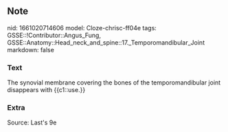 ## Note
nid: 1661020714606
model: Cloze-chrisc-ff04e
tags: GSSE::!Contributor::Angus_Fung, GSSE::Anatomy::Head_neck_and_spine::17._Temporomandibular_Joint
markdown: false

### Text
The synovial membrane covering the bones of the temporomandibular joint disappears with {{c1::use.}}

### Extra
Source: Last's 9e
